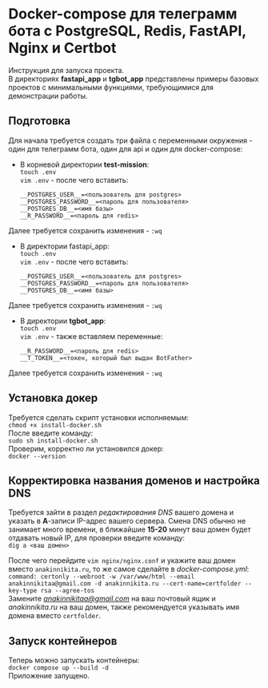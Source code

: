 # Docker-compose для телеграмм бота с PostgreSQL, Redis, FastAPI, Nginx и Certbot

Инструкция для запуска проекта.  
В директориях __fastapi_app__ и __tgbot_app__ представлены примеры базовых проектов с минимальными функциями, требующимися для демонстрации работы.

## Подготовка

Для начала требуется создать три файла с переменными окружения - один для телеграмм бота, один для api и один для docker-compose:  
* В корневой директории __test-mission__:  
`touch .env`  
`vim .env` - после чего вставить:  
    ```
    __POSTGRES_USER__=<пользователь для postgres>
    __POSTGRES_PASSWORD__=<пароль для пользователя>
    __POSTGRES_DB__=<имя базы>
    __R_PASSWORD__=<пароль для redis>
    ```
Далее требуется сохранить изменения - `:wq`  
* В директории fastapi_app:  
`touch .env`  
`vim .env` - после чего вставить:  
    ```
    __POSTGRES_USER__=<пользователь для postgres>
    __POSTGRES_PASSWORD__=<пароль для пользователя>
    __POSTGRES_DB__=<имя базы>
    ```
Далее требуется сохранить изменения - `:wq`  
* В директории __tgbot_app__:  
`touch .env`  
`vim .env` - также вставляем переменные:  
    ```
    __R_PASSWORD__=<пароль для redis>
    __T_TOKEN__=<токен, который был выдан BotFather>
    ```
Далее требуется сохранить изменения - `:wq`

## Установка докер
Требуется сделать скрипт установки исполняемым:  
`chmod +x install-docker.sh`  
После введите команду:  
`sudo sh install-docker.sh`  
Проверим, корректно ли установился докер:  
`docker --version`  

## Корректировка названия доменов и настройка DNS

Требуется зайти в раздел *редактирования DNS* вашего домена и указать в __A__-записи IP-адрес вашего сервера. Смена DNS обычно не занимает много времени, в ближайшие __15-20__ минут ваш домен будет отдавать новый IP, для проверки введите команду:  
`dig a <ваш домен>`  

После чего перейдите `vim nginx/nginx.conf` и укажите ваш домен вместо ```anakinnikita.ru```, то же самое сделайте в *docker-compose.yml*:  
```command: certonly --webroot -w /var/www/html --email anakinnikitaa@gmail.com -d anakinnikita.ru --cert-name=certfolder --key-type rsa --agree-tos```  
Замените *anakinnikitaa@gmail.com* на ваш почтовый ящик и *anakinnikita.ru* на ваш домен, также рекомендуется указывать имя домена вместо `certfolder`.  
## Запуск контейнеров
Теперь можно запускать контейнеры:  
`docker compose up --build -d`  
Приложение запущено.